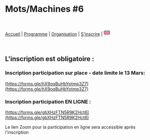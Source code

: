 # Mots/Machines #6

<br>

[Accueil](https://motsmachines.github.io/2024/fr) | [Programme](https://motsmachines.github.io/2024/fr/program) | [Organisation](https://motsmachines.github.io/2024/fr/orga) | [S'inscrire](https://motsmachines.github.io/2024/fr/registration) | [<img src="EN.png" width="20">](https://motsmachines.github.io/2024/en/registration)

<br>

## L'inscription est obligatoire :

### Inscription participation sur place - date limite le 13 Mars:

[https://forms.gle/hX9oqBuHbYotmp3Z7](https://forms.gle/hX9oqBuHbYotmp3Z7)


### Inscription participation EN LIGNE :

[https://forms.gle/gbXHzFTN5R9K2Hct6](https://forms.gle/gbXHzFTN5R9K2Hct6)

Le lien Zoom pour la participation en ligne sera accessible après l'inscription
